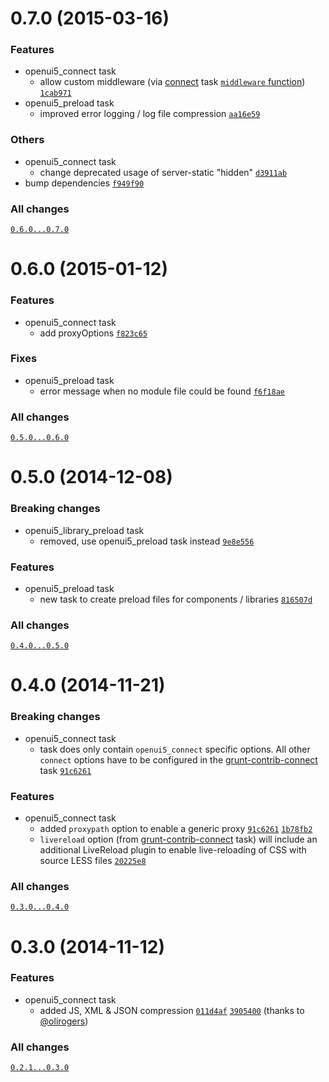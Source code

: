 # 0.7.0 (2015-03-16)

### Features
- openui5_connect task
  - allow custom middleware (via [connect](https://github.com/gruntjs/grunt-contrib-connect) task [`middleware` function](https://github.com/gruntjs/grunt-contrib-connect#middleware)) [`1cab971`](https://github.com/SAP/grunt-openui5/commit/1cab9712343fe5e0c70fc98ba14e8425718d466e)
- openui5_preload task
  - improved error logging / log file compression [`aa16e59`](https://github.com/SAP/grunt-openui5/commit/aa16e59dbb4df9676f89ae8a95234aa289cd9c3d)

### Others
- openui5_connect task
  - change deprecated usage of server-static "hidden" [`d3911ab`](https://github.com/SAP/grunt-openui5/commit/d3911ab3ce0b3eca8f68a06b0593131b4eb1a7b9)
- bump dependencies [`f949f90`](https://github.com/SAP/grunt-openui5/commit/f949f90eb81190fb39b5102a40ba7c3c60e97621)

### All changes
[`0.6.0...0.7.0`](https://github.com/SAP/grunt-openui5/compare/0.6.0...0.7.0)


# 0.6.0 (2015-01-12)

### Features
- openui5_connect task
  - add proxyOptions [`f823c65`](https://github.com/SAP/grunt-openui5/commit/f823c655e72ce940a2b6abc4ee03aaa247a55bed)

### Fixes
- openui5_preload task
  - error message when no module file could be found [`f6f18ae`](https://github.com/SAP/grunt-openui5/commit/f6f18ae9043846e367ab98f01494b00844e346ca)

### All changes
[`0.5.0...0.6.0`](https://github.com/SAP/grunt-openui5/compare/0.5.0...0.6.0)


# 0.5.0 (2014-12-08)

### Breaking changes
- openui5_library_preload task
  - removed, use openui5_preload task instead [`9e8e556`](https://github.com/SAP/grunt-openui5/commit/9e8e55666a548262532b2a84799d68745e796935)

### Features
- openui5_preload task
  - new task to create preload files for components / libraries [`816507d`](https://github.com/SAP/grunt-openui5/commit/816507d045a11bf9dbb0370d69151ad5f341b6ae)

### All changes
[`0.4.0...0.5.0`](https://github.com/SAP/grunt-openui5/compare/0.4.0...0.5.0)


# 0.4.0 (2014-11-21)

### Breaking changes
- openui5_connect task
  - task does only contain `openui5_connect` specific options. All other `connect` options have to be configured in the [grunt-contrib-connect](https://github.com/gruntjs/grunt-contrib-connect) task [`91c6261`](https://github.com/SAP/grunt-openui5/commit/91c62612cd4c4c4357602daa4ae35e6ab04abc4f)

### Features
- openui5_connect task
  - added `proxypath` option to enable a generic proxy [`91c6261`](https://github.com/SAP/grunt-openui5/commit/91c62612cd4c4c4357602daa4ae35e6ab04abc4f) [`1b78fb2`](https://github.com/SAP/grunt-openui5/commit/1b78fb2656549cd64511f638441bcf53df608a87)
  - `livereload` option (from [grunt-contrib-connect](https://github.com/gruntjs/grunt-contrib-connect#livereload) task) will include an additional LiveReload plugin to enable live-reloading of CSS with source LESS files [`20225e8`](https://github.com/SAP/grunt-openui5/commit/20225e8d6b381e882cd8c885db84b3b7b0eae9af)

### All changes
[`0.3.0...0.4.0`](https://github.com/SAP/grunt-openui5/compare/0.3.0...0.4.0)


# 0.3.0 (2014-11-12)

### Features
- openui5_connect task
  - added JS, XML & JSON compression [`011d4af`](https://github.com/SAP/grunt-openui5/commit/011d4afa913d29e9b17702935a7cbdd0bc871a49) [`3905400`](https://github.com/SAP/grunt-openui5/commit/39054000c1bdc12dd445df4c0f1185bfa288f5d1) (thanks to [@olirogers](https://github.com/olirogers))

### All changes
[`0.2.1...0.3.0`](https://github.com/SAP/grunt-openui5/compare/0.2.1...0.3.0)
